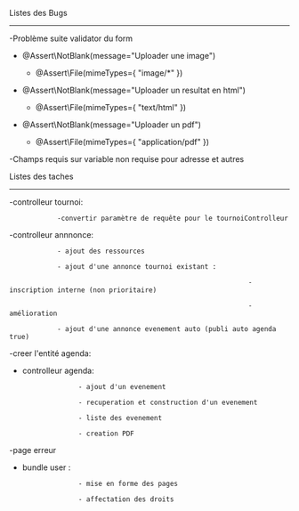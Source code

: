 Listes des Bugs
***************

-Problème suite validator du form 
* @Assert\NotBlank(message="Uploader une image")
     * @Assert\File(mimeTypes={ "image/*" })
		 
* @Assert\NotBlank(message="Uploader un resultat en html")
     * @Assert\File(mimeTypes={ "text/html" })
		 
 * @Assert\NotBlank(message="Uploader un pdf")
     * @Assert\File(mimeTypes={ "application/pdf" })
		 		 
-Champs requis  sur variable non requise  pour adresse et autres


Listes des taches
***************

-controlleur tournoi:

				-convertir paramètre de requête pour le tournoiControlleur

-controlleur annnonce:

				- ajout des ressources

				- ajout d'une annonce tournoi existant :
																		
																-  inscription interne (non prioritaire)
																
																-  amélioration 
																
				- ajout d'une annonce evenement auto (publi auto agenda true)
				
-creer l'entité agenda:

- controlleur agenda:

					- ajout d'un evenement
					
					- recuperation et construction d'un evenement
					
					- liste des evenement
					
					- creation PDF
								

-page erreur

- bundle user : 

					- mise en forme des pages
					
					- affectation des droits


				